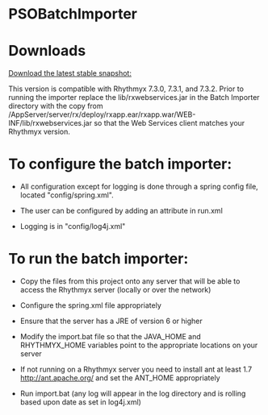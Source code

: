 PSOBatchImporter
=

Downloads
===

[Download the latest stable snapshot:](http://cdn.percussion.com/downloads/open/psobatchimporter/pso-batch-importer-SNAPSHOT.zip)

This version is compatible with Rhythmyx 7.3.0, 7.3.1, and 7.3.2.  Prior to running the importer replace the lib/rxwebservices.jar in the Batch Importer directory with the copy from <Rhythmyx Install>/AppServer/server/rx/deploy/rxapp.ear/rxapp.war/WEB-INF/lib/rxwebservices.jar so that the Web Services client matches your Rhythmyx version. 

To configure the batch importer:
===
* All configuration except for logging is done through a spring config file, located "config/spring.xml".

* The user can be configured by adding an attribute in run.xml

* Logging is in "config/log4j.xml"

To run the batch importer:
====
* Copy the files from this project onto any server that will be able to access the Rhythmyx server (locally or over the network)
* Configure the spring.xml file appropriately
* Ensure that the server has a JRE of version 6 or higher

* Modify the import.bat file so that the JAVA_HOME and RHYTHMYX_HOME variables point to the appropriate locations on your server 

* If not running on a Rhythmyx server you need to install ant at least 1.7 http://ant.apache.org/  and set
the ANT_HOME appropriately

* Run import.bat (any log will appear in the log directory and is rolling based upon date as set in log4j.xml)
